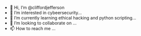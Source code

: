 - 👋 Hi, I’m @cliffordjefferson
- 👀 I’m interested in cybeersecurity...
- 🌱 I’m currently learning ethical hacking and python scripting...
- 💞️ I’m looking to collaborate on ...
- 📫 How to reach me ...

<!---
cliffordjefferson/cliffordjefferson is a ✨ special ✨ repository because its `README.md` (this file) appears on your GitHub profile.
You can click the Preview link to take a look at your changes.
--->
